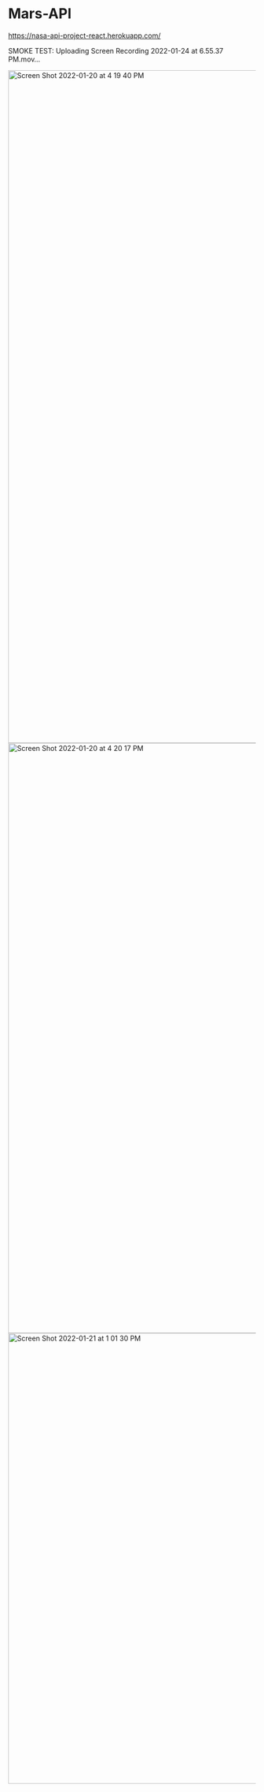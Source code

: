 # Mars-API

https://nasa-api-project-react.herokuapp.com/

SMOKE TEST:
Uploading Screen Recording 2022-01-24 at 6.55.37 PM.mov…

<img width="1366" alt="Screen Shot 2022-01-20 at 4 19 40 PM" src="https://user-images.githubusercontent.com/72311187/150378703-d3d9df97-9c52-424a-a35f-bc7744c8ed26.png">

<img width="1198" alt="Screen Shot 2022-01-20 at 4 20 17 PM" src="https://user-images.githubusercontent.com/72311187/150378806-3f4c167c-732d-45f1-b005-5072afcf058e.png">


<img width="915" alt="Screen Shot 2022-01-21 at 1 01 30 PM" src="https://user-images.githubusercontent.com/72311187/150531346-7f0b281b-b9e4-4be4-9d29-62ae81eed024.png">
